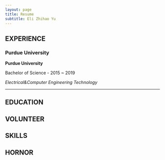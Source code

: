 ```yaml
---
layout: page
title: Resume
subtitle: Eli Zhihao Yu
---
```


## EXPERIENCE

### Purdue University

**Purdue University**

Bachelor of Science - 2015 ~ 2019

*Electrical&Computer Engineering Technology*

---

## EDUCATION

## VOLUNTEER

## SKILLS

## HORNOR